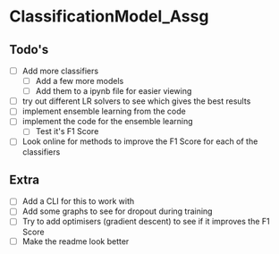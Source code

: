 # ClassificationModel_Assg

## Todo's
- [ ] Add more classifiers
    - [ ] Add a few more models
    - [ ] Add them to a ipynb file for easier viewing
- [ ] try out different LR solvers to see which gives the best results
- [ ] implement ensemble learning from the code
- [ ] implement the code for the ensemble learning
    - [ ] Test it's F1 Score
- [ ] Look online for methods to improve the F1 Score for each of the classifiers

## Extra
- [ ] Add a CLI for this to work with
- [ ] Add some graphs to see for dropout during training
- [ ] Try to add optimisers (gradient descent) to see if it improves the F1 Score
- [ ] Make the readme look better